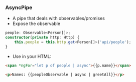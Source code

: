 ### AsyncPipe

* A pipe that deals with observables/promises
* Expose the observable

```ts
people: Observable<Person[]>;
constructor(private http: Http) {
    this.people = this.http.get<Person[]>('api/people');
}
```
* Use in your HTML:

```html
<span *ngFor="let p of people | async">{{p.name}}</span>
```
```html
<p>Names: {{peopleObservable | async | greetAll}}</p>
```